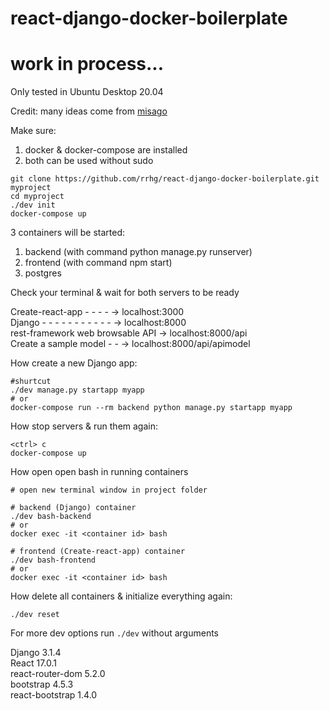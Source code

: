 # react-django-docker-boilerplate

# work in process...

Only tested in Ubuntu Desktop 20.04

Credit: many ideas come from [misago](https://github.com/rafalp/Misago)


Make sure:
1. docker & docker-compose are installed
1. both can be used without sudo


```
git clone https://github.com/rrhg/react-django-docker-boilerplate.git myproject
cd myproject
./dev init
docker-compose up
```   

3 containers will be started:   
1. backend (with command python manage.py runserver)
1. frontend (with command npm start)
1. postgres   

Check your terminal & wait for both servers to be ready   

Create-react-app - - - -  -> localhost:3000   
Django - - - - - - - - - - -  -> localhost:8000   
rest-framework web browsable API -> localhost:8000/api   
Create a sample model - - -> localhost:8000/api/apimodel  


How create a new Django app:  
```
#shurtcut
./dev manage.py startapp myapp
# or 
docker-compose run --rm backend python manage.py startapp myapp
```   


How stop servers & run them again:   
```
<ctrl> c
docker-compose up
```   

How open open bash in running containers  
```   
# open new terminal window in project folder

# backend (Django) container
./dev bash-backend
# or
docker exec -it <container id> bash   
 
# frontend (Create-react-app) container
./dev bash-frontend
# or
docker exec -it <container id> bash
```   


How delete all containers & initialize everything again:   
```
./dev reset
```   

For more dev options run `./dev` without arguments   





Django 3.1.4  
React 17.0.1  
react-router-dom 5.2.0  
bootstrap 4.5.3  
react-bootstrap 1.4.0  





